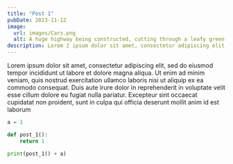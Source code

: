 ```yaml
---
title: "Post 1"
pubDate: 2023-11-12
image:
  url: images/Cars.png
  alt: A huge highway being constructed, cutting through a leafy green suburb.
description: Lorem 2 ipsum dolor sit amet, consectetur adipiscing elit, sed do eiusmod tempor incididunt ut labore et dolore magna aliqua.
---
```

Lorem ipsum dolor sit amet, consectetur adipiscing elit, sed do eiusmod tempor incididunt ut labore et dolore magna aliqua. Ut enim ad minim veniam, quis nostrud exercitation ullamco laboris nisi ut aliquip ex ea commodo consequat. Duis aute irure dolor in reprehenderit in voluptate velit esse cillum dolore eu fugiat nulla pariatur. Excepteur sint occaecat cupidatat non proident, sunt in culpa qui officia deserunt mollit anim id est laborum

```python
a = 1

def post_1():
    return 1

print(post_1() + a)

```
